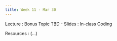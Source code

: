 ```yaml
---
title: Week 11 - Mar 30
---
```


Lecture
: Bonus Topic TBD - Slides
  : In-class Coding

Resources
: (...)
